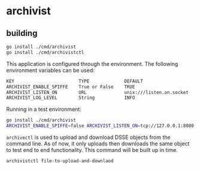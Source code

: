 # archivist

## building

```sh
go install ./cmd/archivist
go install ./cmd/archivistctl
```

This application is configured through the environment. The following
environment variables can be used:

```sh
KEY                        TYPE             DEFAULT                     REQUIRED    DESCRIPTION
ARCHIVIST_ENABLE_SPIFFE    True or False    TRUE                                    Enable SPIFFE support
ARCHIVIST_LISTEN_ON        URL              unix:///listen.on.socket                url to listen on
ARCHIVIST_LOG_LEVEL        String           INFO                                    Log level
```

Running in a test environment:
```sh
go install ./cmd/archivist
ARCHIVIST_ENABLE_SPIFFE=false ARCHIVIST_LISTEN_ON=tcp://127.0.0.1:8080 archivist
```

`archivectl` is used to upload and download DSSE objects from the command line.
As of now, it only uploads then downloads the same object to test end to end
functionality. This command will be built up in time.

```sh
archivistctl file-to-upload-and-downlaod
```
